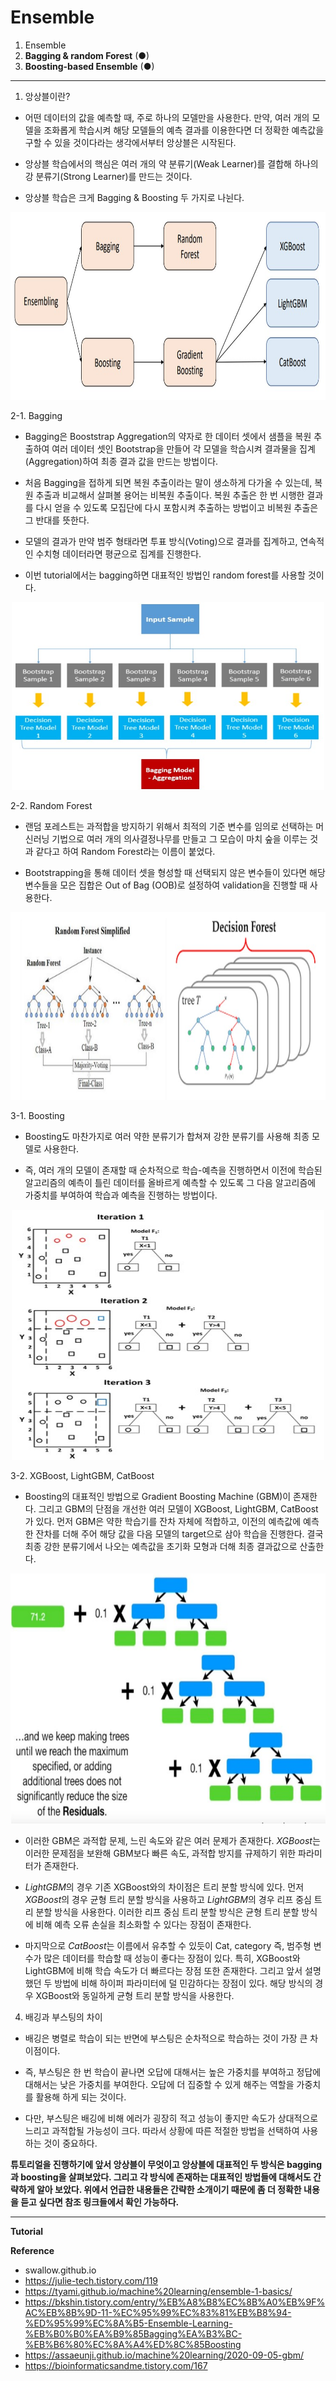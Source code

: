 # Ensemble

1. Ensemble
2. **Bagging & random Forest** (●)
3. **Boosting-based Ensemble** (●)

---

1. 앙상블이란? 
- 어떤 데이터의 값을 예측할 때, 주로 하나의 모델만을 사용한다. 만약, 여러 개의 모델을 조화롭게 학습시켜 해당 모델들의 예측 결과를 이용한다면 더 정확한 예측값을 구할 수 있을 것이다라는 생각에서부터 앙상블은 시작된다. 

- 앙상블 학습에서의 핵심은 여러 개의 약 분류기(Weak Learner)를 결합해 하나의 강 분류기(Strong Learner)를 만드는 것이다. 

- 앙상블 학습은 크게 Bagging & Boosting 두 가지로 나뉜다. 

<p align='center'><img src="./img/total.jpg" width='700' height='300'></p>

2-1. Bagging 
- Bagging은 Booststrap Aggregation의 약자로 한 데이터 셋에서 샘플을 복원 추출하여 여러 데이터 셋인 Bootstrap을 만들어 각 모델을 학습시켜 결과물을 집계(Aggregation)하여 최종 결과 값을 만드는 방법이다. 

- 처음 Bagging을 접하게 되면 복원 추출이라는 말이 생소하게 다가올 수 있는데, 복원 추출과 비교해서 살펴볼 용어는 비복원 추출이다. 복원 추출은 한 번 시행한 결과를 다시 얻을 수 있도록 모집단에 다시 포함시켜 추출하는 방법이고 비복원 추출은 그 반대를 뜻한다. 

- 모델의 결과가 만약 범주 형태라면 투표 방식(Voting)으로 결과를 집계하고, 연속적인 수치형 데이터라면 평균으로 집계를 진행한다. 

- 이번 tutorial에서는 bagging하면 대표적인 방법인 random forest를 사용할 것이다.

<p align='center'><img src="./img/bagging2.jpg" width='500' height='300'></p>

2-2. Random Forest
- 랜덤 포레스트는 과적합을 방지하기 위해서 최적의 기준 변수를 임의로 선택하는 머신러닝 기법으로 여러 개의 의사결정나무를 만들고 그 모습이 마치 숲을 이루는 것과 같다고 하여 Random Forest라는 이름이 붙었다. 

- Bootstrapping을 통해 데이터 셋을 형성할 때 선택되지 않은 변수들이 있다면 해당 변수들을 모은 집합은 Out of Bag (OOB)로 설정하여 validation을 진행할 때 사용한다.

<p align='center'><img src="./img/randomforest.jpg" width='700' height='300'></p>

3-1. Boosting 

- Boosting도 마찬가지로 여러 약한 분류기가 합쳐져 강한 분류기를 사용해 최종 모델로 사용한다. 

- 즉, 여러 개의 모델이 존재할 때 순차적으로 학습-예측을 진행하면서 이전에 학습된 알고리즘의 예측이 틀린 데이터를 올바르게 예측할 수 있도록 그 다음 알고리즘에 가중치를 부여하여 학습과 예측을 진행하는 방법이다. 

<p align='center'><img src="./img/boosting.jpg" width='500' height='400'></p>

3-2. XGBoost, LightGBM, CatBoost

- Boosting의 대표적인 방법으로 Gradient Boosting Machine (GBM)이 존재한다. 그리고 GBM의 단점을 개선한 여러 모델이 XGBoost, LightGBM, CatBoost가 있다. 먼저 GBM은 약한 학습기를 잔차 자체에 적합하고, 이전의 예측값에 예측한 잔차를 더해 주어 해당 값을 다음 모델의 target으로 삼아 학습을 진행한다. 결국 최종 강한 분류기에서 나오는 예측값을 초기화 모형과 더해 최종 결과값으로 산출한다.

<p align='center'><img src="./img/gbm.jpg" width='700' height='400'></p>

- 이러한 GBM은 과적합 문제, 느린 속도와 같은 여러 문제가 존재한다. *XGBoost*는 이러한 문제점을 보완해 GBM보다 빠른 속도, 과적합 방지를 규제하기 위한 파라미터가 존재한다. 

- *LightGBM*의 경우 기존 XGBoost와의 차이점은 트리 분할 방식에 있다. 먼저 *XGBoost*의 경우 균형 트리 분할 방식을 사용하고 *LightGBM*의 경우 리프 중심 트리 분할 방식을 사용한다. 이러한 리프 중심 트리 분할 방식은 균형 트리 분할 방식에 비해 예측 오류 손실을 최소화할 수 있다는 장점이 존재한다. 

- 마지막으로 *CatBoost*는 이름에서 유추할 수 있듯이 Cat, category 즉, 범주형 변수가 많은 데이터를 학습할 때 성능이 좋다는 장점이 있다. 특히, XGBoost와 LightGBM에 비해 학습 속도가 더 빠르다는 장점 또한 존재한다. 그리고 앞서 설명했던 두 방법에 비해 하이퍼 파라미터에 덜 민감하다는 장점이 있다. 해당 방식의 경우 XGBoost와 동일하게 균형 트리 분할 방식을 사용한다.

4. 배깅과 부스팅의 차이 
- 배깅은 병렬로 학습이 되는 반면에 부스팅은 순차적으로 학습하는 것이 가장 큰 차이점이다. 


- 즉, 부스팅은 한 번 학습이 끝나면 오답에 대해서는 높은 가중치를 부여하고 정답에 대해서는 낮은 가중치를 부여한다. 오답에 더 집중할 수 있게 해주는 역할을 가중치를 활용해 하게 되는 것이다. 

- 다만, 부스팅은 배깅에 비해 에러가 굉장히 적고 성능이 좋지만 속도가 상대적으로 느리고 과적합될 가능성이 크다. 따라서 상황에 따른 적절한 방법을 선택하여 사용하는 것이 중요하다.

**튜토리얼을 진행하기에 앞서 앙상블이 무엇이고 앙상블에 대표적인 두 방식은 bagging과 boosting을 살펴보았다. 그리고 각 방식에 존재하는 대표적인 방법들에 대해서도 간략하게 알아 보았다. 위에서 언급한 내용들은 간략한 소개이기 때문에 좀 더 정확한 내용을 듣고 싶다면 참조 링크들에서 확인 가능하다.**

---

**Tutorial**

**Reference**
- swallow.github.io
- https://julie-tech.tistory.com/119
- https://tyami.github.io/machine%20learning/ensemble-1-basics/
- https://bkshin.tistory.com/entry/%EB%A8%B8%EC%8B%A0%EB%9F%AC%EB%8B%9D-11-%EC%95%99%EC%83%81%EB%B8%94-%ED%95%99%EC%8A%B5-Ensemble-Learning-%EB%B0%B0%EA%B9%85Bagging%EA%B3%BC-%EB%B6%80%EC%8A%A4%ED%8C%85Boosting
- https://assaeunji.github.io/machine%20learning/2020-09-05-gbm/
- https://bioinformaticsandme.tistory.com/167